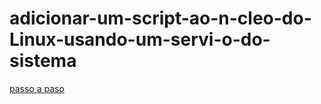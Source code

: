 # adicionar-um-script-ao-n-cleo-do-Linux-usando-um-servi-o-do-sistema

[passo a paso](https://github.com/PauloCesar0073/adicionar-um-script-ao-n-cleo-do-Linux-usando-um-servi-o-do-sistema/blob/main/Como%20adicionar%20um%20script%20ao%20n%C3%BAcleo%20do%20Linux%20usando%20um%20servi%C3%A7o%20do%20sistema.md)
